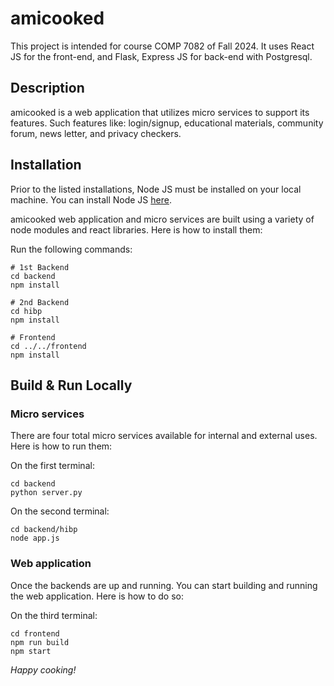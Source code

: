 # amicooked

This project is intended for course COMP 7082 of Fall 2024. It uses React JS for the front-end, and Flask, Express JS for back-end with Postgresql.

## Description
amicooked is a web application that utilizes micro services to support its features. Such features like: login/signup, educational materials, community forum, news letter, and privacy checkers.

## Installation
Prior to the listed installations, Node JS must be installed on your local machine. You can install Node JS [here](https://nodejs.org/en/).

amicooked web application and micro services are built using a variety of node modules and react libraries. Here is how to install them:

Run the following commands:
```
# 1st Backend
cd backend
npm install

# 2nd Backend
cd hibp
npm install

# Frontend
cd ../../frontend
npm install
```


## Build & Run Locally

### Micro services
There are four total micro services available for internal and external uses. Here is how to run them:

On the first terminal: 

```
cd backend
python server.py
```
On the second terminal: 

```
cd backend/hibp
node app.js
```

### Web application
Once the backends are up and running. You can start building and running the web application. Here is how to do so:

On the third terminal:

```
cd frontend
npm run build
npm start
```

*Happy cooking!*